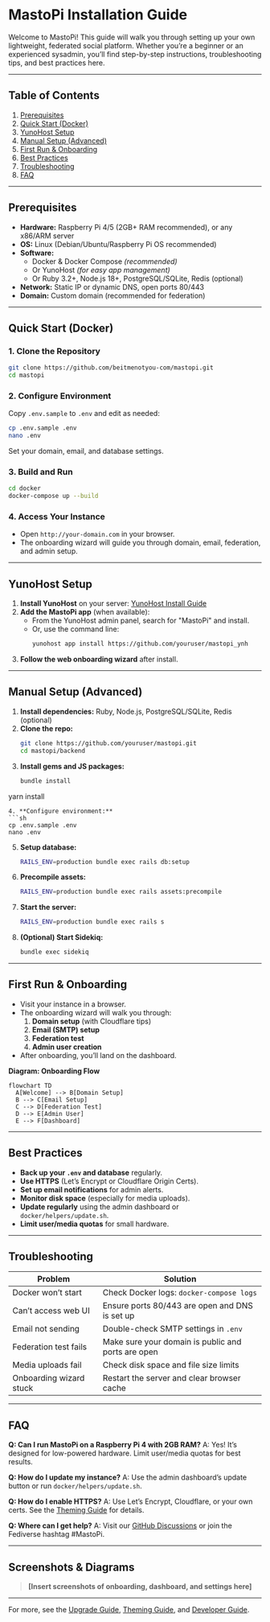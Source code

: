 # MastoPi Installation Guide

Welcome to MastoPi! This guide will walk you through setting up your own lightweight, federated social platform. Whether you’re a beginner or an experienced sysadmin, you’ll find step-by-step instructions, troubleshooting tips, and best practices here.

---

## Table of Contents
1. [Prerequisites](#prerequisites)
2. [Quick Start (Docker)](#quick-start-docker)
3. [YunoHost Setup](#yunohost-setup)
4. [Manual Setup (Advanced)](#manual-setup-advanced)
5. [First Run & Onboarding](#first-run--onboarding)
6. [Best Practices](#best-practices)
7. [Troubleshooting](#troubleshooting)
8. [FAQ](#faq)

---

## Prerequisites

- **Hardware:** Raspberry Pi 4/5 (2GB+ RAM recommended), or any x86/ARM server
- **OS:** Linux (Debian/Ubuntu/Raspberry Pi OS recommended)
- **Software:**
  - Docker & Docker Compose *(recommended)*
  - Or YunoHost *(for easy app management)*
  - Or Ruby 3.2+, Node.js 18+, PostgreSQL/SQLite, Redis (optional)
- **Network:** Static IP or dynamic DNS, open ports 80/443
- **Domain:** Custom domain (recommended for federation)

---

## Quick Start (Docker)

### 1. Clone the Repository
```sh
git clone https://github.com/beitmenotyou-com/mastopi.git
cd mastopi
```

### 2. Configure Environment
Copy `.env.sample` to `.env` and edit as needed:
```sh
cp .env.sample .env
nano .env
```
Set your domain, email, and database settings.

### 3. Build and Run
```sh
cd docker
docker-compose up --build
```

### 4. Access Your Instance
- Open `http://your-domain.com` in your browser.
- The onboarding wizard will guide you through domain, email, federation, and admin setup.

---

## YunoHost Setup

1. **Install YunoHost** on your server: [YunoHost Install Guide](https://yunohost.org/)
2. **Add the MastoPi app** (when available):
   - From the YunoHost admin panel, search for "MastoPi" and install.
   - Or, use the command line:
     ```sh
     yunohost app install https://github.com/youruser/mastopi_ynh
     ```
3. **Follow the web onboarding wizard** after install.

---

## Manual Setup (Advanced)

1. **Install dependencies:** Ruby, Node.js, PostgreSQL/SQLite, Redis (optional)
2. **Clone the repo:**
   ```sh
   git clone https://github.com/youruser/mastopi.git
   cd mastopi/backend
   ```
3. **Install gems and JS packages:**
   ```sh
   bundle install
yarn install
   ```
4. **Configure environment:**
   ```sh
   cp .env.sample .env
   nano .env
   ```
5. **Setup database:**
   ```sh
   RAILS_ENV=production bundle exec rails db:setup
   ```
6. **Precompile assets:**
   ```sh
   RAILS_ENV=production bundle exec rails assets:precompile
   ```
7. **Start the server:**
   ```sh
   RAILS_ENV=production bundle exec rails s
   ```
8. **(Optional) Start Sidekiq:**
   ```sh
   bundle exec sidekiq
   ```

---

## First Run & Onboarding

- Visit your instance in a browser.
- The onboarding wizard will walk you through:
  1. **Domain setup** (with Cloudflare tips)
  2. **Email (SMTP) setup**
  3. **Federation test**
  4. **Admin user creation**
- After onboarding, you’ll land on the dashboard.

**Diagram: Onboarding Flow**
```
flowchart TD
  A[Welcome] --> B[Domain Setup]
  B --> C[Email Setup]
  C --> D[Federation Test]
  D --> E[Admin User]
  E --> F[Dashboard]
```

---

## Best Practices
- **Back up your `.env` and database** regularly.
- **Use HTTPS** (Let’s Encrypt or Cloudflare Origin Certs).
- **Set up email notifications** for admin alerts.
- **Monitor disk space** (especially for media uploads).
- **Update regularly** using the admin dashboard or `docker/helpers/update.sh`.
- **Limit user/media quotas** for small hardware.

---

## Troubleshooting

| Problem | Solution |
|---------|----------|
| Docker won’t start | Check Docker logs: `docker-compose logs` |
| Can’t access web UI | Ensure ports 80/443 are open and DNS is set up |
| Email not sending | Double-check SMTP settings in `.env` |
| Federation test fails | Make sure your domain is public and ports are open |
| Media uploads fail | Check disk space and file size limits |
| Onboarding wizard stuck | Restart the server and clear browser cache |

---

## FAQ

**Q: Can I run MastoPi on a Raspberry Pi 4 with 2GB RAM?**
A: Yes! It’s designed for low-powered hardware. Limit user/media quotas for best results.

**Q: How do I update my instance?**
A: Use the admin dashboard’s update button or run `docker/helpers/update.sh`.

**Q: How do I enable HTTPS?**
A: Use Let’s Encrypt, Cloudflare, or your own certs. See the [Theming Guide](theming.md) for details.

**Q: Where can I get help?**
A: Visit our [GitHub Discussions](https://github.com/youruser/mastopi/discussions) or join the Fediverse hashtag #MastoPi.

---

## Screenshots & Diagrams

> **[Insert screenshots of onboarding, dashboard, and settings here]**

---

For more, see the [Upgrade Guide](upgrade.md), [Theming Guide](theming.md), and [Developer Guide](developing.md).
